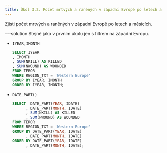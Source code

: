 ```yaml
---
title: Úkol 3.2. Počet mrtvých a raněných v západní Evropě po letech a měsících
---
```


Zjisti počet mrtvých a raněných v západní Evropě po letech a měsících.

---solution
Stejně jako v prvním úkolu jen s filtrem na západní Evropu.

- `IYEAR`, `IMONTH`

  ```sql
  SELECT IYEAR
  , IMONTH
  , SUM(NKILL) AS KILLED
  , SUM(NWOUND) AS WOUNDED
  FROM TEROR
  WHERE REGION_TXT = 'Western Europe'
  GROUP BY IYEAR, IMONTH
  ORDER BY IYEAR, IMONTH;
  ```

- `DATE_PART()`

  ```sql
  SELECT  DATE_PART(YEAR, IDATE)
        , DATE_PART(MONTH, IDATE)
        , SUM(NKILL) AS KILLED
        , SUM(NWOUND) AS WOUNDED
  FROM TEROR
  WHERE REGION_TXT = 'Western Europe'
  GROUP BY DATE_PART(YEAR, IDATE)
        , DATE_PART(MONTH, IDATE)
  ORDER BY DATE_PART(YEAR, IDATE)
        , DATE_PART(MONTH, IDATE);
  ```
